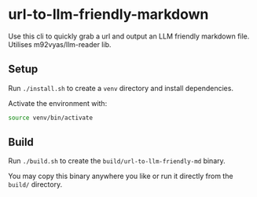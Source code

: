# url-to-llm-friendly-markdown
Use this cli to quickly grab a url and output an LLM friendly markdown file. Utilises m92vyas/llm-reader lib.

## Setup
Run `./install.sh` to create a `venv` directory and install dependencies.

Activate the environment with:

```bash
source venv/bin/activate
```

## Build
Run `./build.sh` to create the `build/url-to-llm-friendly-md` binary.

You may copy this binary anywhere you like or run it directly from the `build/` directory.

